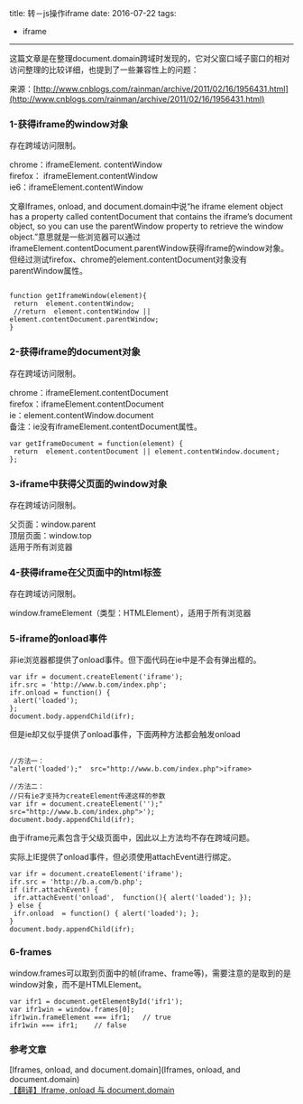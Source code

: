 title: 转－js操作iframe
date: 2016-07-22
tags: 
 - iframe
---


这篇文章是在整理document.domain跨域时发现的，它对父窗口域子窗口的相对访问整理的比较详细，也提到了一些兼容性上的问题：

来源：[http://www.cnblogs.com/rainman/archive/2011/02/16/1956431.html](http://www.cnblogs.com/rainman/archive/2011/02/16/1956431.html)

### 1-获得iframe的window对象

存在跨域访问限制。

chrome：iframeElement. contentWindow  
firefox： iframeElement.contentWindow  
ie6：iframeElement.contentWindow

文章Iframes, onload, and document.domain中说“he iframe element object has a property called contentDocument that contains the iframe’s document object, so you can use the parentWindow property to retrieve the window object.”意思就是一些浏览器可以通过iframeElement.contentDocument.parentWindow获得iframe的window对象。但经过测试firefox、chrome的element.contentDocument对象没有parentWindow属性。

```
  
function getIframeWindow(element){   
 return  element.contentWindow;  
 //return  element.contentWindow || element.contentDocument.parentWindow;  
}  

```

### 2-获得iframe的document对象

存在跨域访问限制。

chrome：iframeElement.contentDocument  
firefox：iframeElement.contentDocument  
ie：element.contentWindow.document  
备注：ie没有iframeElement.contentDocument属性。

```
var getIframeDocument = function(element) {  
 return  element.contentDocument || element.contentWindow.document;  
};  

```

### 3-iframe中获得父页面的window对象

存在跨域访问限制。

父页面：window.parent  
顶层页面：window.top  
适用于所有浏览器

### 4-获得iframe在父页面中的html标签

存在跨域访问限制。

window.frameElement（类型：HTMLElement），适用于所有浏览器

### 5-iframe的onload事件

非ie浏览器都提供了onload事件。但下面代码在ie中是不会有弹出框的。

```
var ifr = document.createElement('iframe');  
ifr.src = 'http://www.b.com/index.php';  
ifr.onload = function() {  
 alert('loaded');  
};  
document.body.appendChild(ifr);  

```

但是ie却又似乎提供了onload事件，下面两种方法都会触发onload

```
  
//方法一：  
"alert('loaded');"  src="http://www.b.com/index.php">iframe>  
  
//方法二：  
//只有ie才支持为createElement传递这样的参数  
var ifr = document.createElement('');" src="http://www.b.com/index.php">');  
document.body.appendChild(ifr);  

```

由于iframe元素包含于父级页面中，因此以上方法均不存在跨域问题。

实际上IE提供了onload事件，但必须使用attachEvent进行绑定。

```
var ifr = document.createElement('iframe');  
ifr.src = 'http://b.a.com/b.php';  
if (ifr.attachEvent) {  
 ifr.attachEvent('onload',  function(){ alert('loaded'); });  
} else {  
 ifr.onload  = function() { alert('loaded'); };  
}  
document.body.appendChild(ifr);  

```

### 6-frames

window.frames可以取到页面中的帧(iframe、frame等)，需要注意的是取到的是window对象，而不是HTMLElement。

```
var ifr1 = document.getElementById('ifr1');  
var ifr1win = window.frames[0];  
ifr1win.frameElement === ifr1;   // true  
ifr1win === ifr1;    // false  

```

### 参考文章

[Iframes, onload, and document.domain](Iframes, onload, and document.domain)  
[【翻译】Iframe, onload 与 document.domain](http://www.cnblogs.com/demix/archive/2009/09/16/1567906.html)

